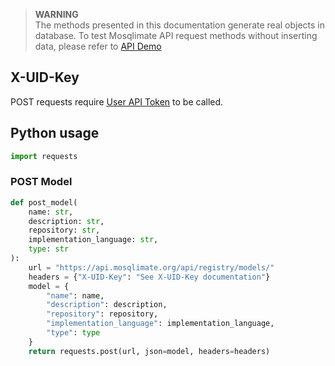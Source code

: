 > **WARNING**  
> The methods presented in this documentation generate real objects in database. To test Mosqlimate API request methods without inserting data, please refer to [API Demo](https://api.mosqlimate.org/api/docs)

## X-UID-Key
POST requests require [User API Token](uid-key.md) to be called.

## Python usage
```py
import requests
```

### POST Model
```py
def post_model(
    name: str, 
    description: str, 
    repository: str, 
    implementation_language: str, 
    type: str
):
    url = "https://api.mosqlimate.org/api/registry/models/"
    headers = {"X-UID-Key": "See X-UID-Key documentation"}
    model = {
        "name": name,
        "description": description,
        "repository": repository,
        "implementation_language": implementation_language,
        "type": type
    }
    return requests.post(url, json=model, headers=headers)
```
